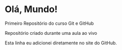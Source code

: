 # Olá, Mundo!
 Primeiro Repositório do curso Git e GitHub

 Repositório criado durante uma aula ao vivo
 
 Esta linha eu adicionei diretamente no site do GitHub.
